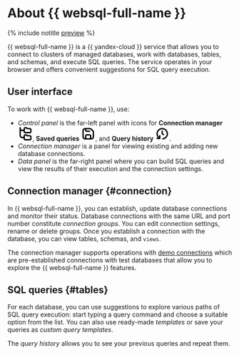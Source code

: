 # About {{ websql-full-name }}

{% include notitle [preview](../../_includes/note-preview-by-request.md) %}

{{ websql-full-name }} is a {{ yandex-cloud }} service that allows you to connect to clusters of managed databases, work with databases, tables, and schemas, and execute SQL queries. The service operates in your browser and offers convenient suggestions for SQL query execution.

## User interface

To work with {{ websql-full-name }}, use:

* _Control panel_ is the far-left panel with icons for **Connection manager** ![image](../../_assets/console-icons/folder-tree.svg), **Saved queries** ![image](../../_assets/console-icons/floppy-disk.svg), and **Query history** ![image](../../_assets/console-icons/clock-arrow-rotate-left.svg).
* _Connection manager_ is a panel for viewing existing and adding new database connections.
* _Data panel_ is the far-right panel where you can build SQL queries and view the results of their execution and the connection settings.

## Connection manager {#connection}

In {{ websql-full-name }}, you can establish, update database connections and monitor their status. Database connections with the same URL and port number constitute _connection groups_. You can edit connection settings, rename or delete groups. Once you establish a connection with the database, you can view tables, schemas, and `views`.

The connection manager supports operations with [demo connections](../operations/connect.md#demo) which are pre-established connections with test databases that allow you to explore the {{ websql-full-name }} features.

## SQL queries {#tables}

For each database, you can use suggestions to explore various paths of SQL query execution: start typing a query command and choose a suitable option from the list. You can also use ready-made _templates_ or save your queries as _custom query templates_.

The _query history_ allows you to see your previous queries and repeat them.